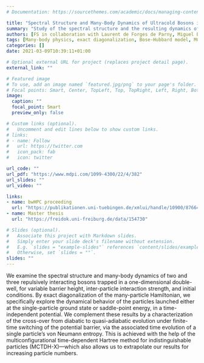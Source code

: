```yaml
---
# Documentation: https://sourcethemes.com/academic/docs/managing-content/

title: "Spectral Structure and Many-Body Dynamics of Ultracold Bosons in a Double Well "
summary: "Study of the spectral structure and the resulting dynamics of a few bosons under consideration of different initial conditions."
authors: [FS in collaboration with Laurent de Forges de Parny, Miguel Bastarrachea, Axel Lode, and Andreas Buchleitner]
tags: [Many-body physics, exact diagonalization, Bose-Hubbard model, MCTDH-X]
categories: []
date: 2021-03-09T10:39:11+01:00

# Optional external URL for project (replaces project detail page).
external_link: ""

# Featured image
# To use, add an image named `featured.jpg/png` to your page's folder.
# Focal points: Smart, Center, TopLeft, Top, TopRight, Left, Right, BottomLeft, Bottom, BottomRight.
image:
  caption: ""
  focal_point: Smart
  preview_only: false

# Custom links (optional).
#   Uncomment and edit lines below to show custom links.
# links:
# - name: Follow
#   url: https://twitter.com
#   icon_pack: fab
#   icon: twitter

url_code: ""
url_pdf: "https://www.mdpi.com/1099-4300/22/4/382"
url_slides: ""
url_video: ""

links:
- name: bwHPC proceeding
  url: "https://publikationen.uni-tuebingen.de/xmlui/handle/10900/87664"
- name: Master thesis
  url: "https://freidok.uni-freiburg.de/data/154730"  

# Slides (optional).
#   Associate this project with Markdown slides.
#   Simply enter your slide deck's filename without extension.
#   E.g. `slides = "example-slides"` references `content/slides/example-slides.md`.
#   Otherwise, set `slides = ""`.
slides: ""
---
```


We examine the spectral structure and many-body dynamics of two and three repulsively interacting bosons trapped in a one-dimensional double-well, for variable barrier height, inter-particle interaction strength, and initial conditions. By exact diagonalization of the many-particle Hamiltonian, we specifically explore the dynamical behavior of the particles launched either at the single-particle ground state or saddle-point energy, in a time-independent potential. We complement these results by a characterization of the cross-over from diabatic to quasi-adiabatic evolution under finite-time switching of the potential barrier, via the associated time evolution of a single particle’s von Neumann entropy. This is achieved with the help of the multiconfigurational time-dependent Hartree method for indistinguishable particles (MCTDH-X)—which also allows us to extrapolate our results for increasing particle numbers.
